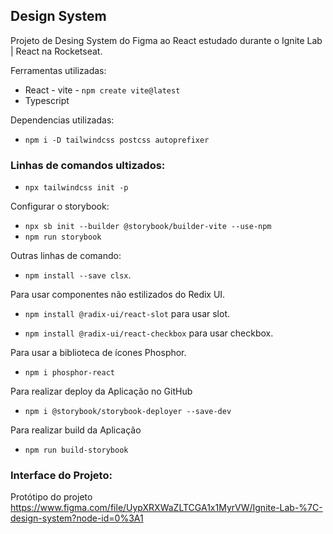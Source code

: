 ## Design System

Projeto de Desing System do Figma ao React estudado durante o Ignite Lab | React na Rocketseat.

Ferramentas utilizadas:

- React - vite - `npm create vite@latest`
- Typescript

Dependencias utilizadas:

- `npm i -D tailwindcss postcss autoprefixer`

### Linhas de comandos ultizados:

- `npx tailwindcss init -p`

Configurar o storybook:

- `npx sb init --builder @storybook/builder-vite --use-npm`
- `npm run storybook`

Outras linhas de comando:

- `npm install --save clsx`.

Para usar componentes não estilizados do Redix UI.

- `npm install @radix-ui/react-slot` para usar slot.

- `npm install @radix-ui/react-checkbox` para usar checkbox.

Para usar a biblioteca de ícones Phosphor.

- `npm i phosphor-react`

Para realizar deploy da Aplicação no GitHub

- `npm i @storybook/storybook-deployer --save-dev`

Para realizar build da Aplicação

- `npm run build-storybook`

### Interface do Projeto:

Protótipo do projeto https://www.figma.com/file/UypXRXWaZLTCGA1x1MyrVW/Ignite-Lab-%7C-design-system?node-id=0%3A1
